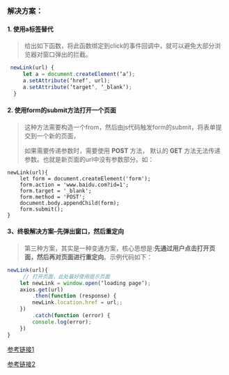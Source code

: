 ### 解决方案：

#### 1. 使用a标签替代

> 给出如下函数，将此函数绑定到click的事件回调中，就可以避免大部分浏览器对窗口弹出的拦截。

````js
 newLink(url) {
     let a = document.createElement(‘a‘);
     a.setAttribute(‘href‘, url);
     a.setAttribute(‘target‘, ‘_blank‘);
  }
````

#### 2. 使用form的submit方法打开一个页面

> 这种方法需要构造一个from，然后由js代码触发form的submit，将表单提交到一个新的页面，
>
> 如果需要传递参数时，需要使用 **POST** 方法， 默认的 **GET** 方法无法传递参数。也就是新页面的url中没有参数部分。如：

````JS
newLink(url){
    let form = document.createElement('form');
    form.action = 'www.baidu.com?id=1';
    form.target = '_blank';
    form.method = 'POST';
    document.body.appendChild(form);
    form.submit();
}
````

#### 3、终极解决方案–先弹出窗口，然后重定向

> 第三种方案，其实是一种变通方案，核心思想是:**先通过用户点击打开页面，然后再对页面进行重定向**。示例代码如下：

```js
newLink(url){
     // 打开页面，此处最好使用提示页面
    let newLink = window.open(‘loading page‘);
    axios.get(url)
        .then(function (response) {
        newLink.location.href = url;;
    })
        .catch(function (error) {
        console.log(error);
    })
}
```
[参考链接1](https://blog.csdn.net/yypsober/article/details/79487217)

[参考链接2](https://blog.csdn.net/u011159417/article/details/53692536)